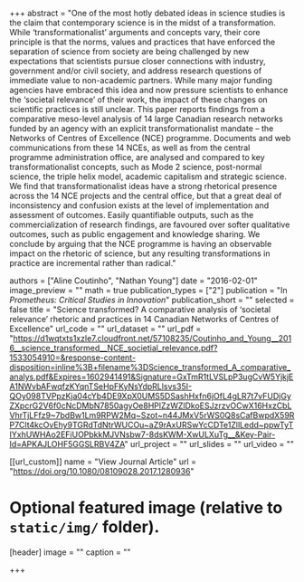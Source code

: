 +++
abstract = "One of the most hotly debated ideas in science studies is the claim that contemporary science is in the midst of a transformation. While ‘transformationalist’ arguments and concepts vary, their core principle is that the norms, values and practices that have enforced the separation of science from society are being challenged by new expectations that scientists pursue closer connections with industry, government and/or civil society, and address research questions of immediate value to non-academic partners. While many major funding agencies have embraced this idea and now pressure scientists to enhance the ‘societal relevance’ of their work, the impact of these changes on scientific practices is still unclear. This paper reports findings from a comparative meso-level analysis of 14 large Canadian research networks funded by an agency with an explicit transformationalist mandate – the Networks of Centres of Excellence (NCE) programme. Documents and web communications from these 14 NCEs, as well as from the central programme administration office, are analysed and compared to key transformationalist concepts, such as Mode 2 science, post-normal science, the triple helix model, academic capitalism and strategic science. We find that transformationalist ideas have a strong rhetorical presence across the 14 NCE projects and the central office, but that a great deal of inconsistency and confusion exists at the level of implementation and assessment of outcomes. Easily quantifiable outputs, such as the commercialization of research findings, are favoured over softer qualitative outcomes, such as public engagement and knowledge sharing. We conclude by arguing that the NCE programme is having an observable impact on the rhetoric of science, but any resulting transformations in practice are incremental rather than radical."

authors = ["Aline Coutinho", "Nathan Young"]
date = "2016-02-01"
image_preview = ""
math = true
publication_types = ["2"]
publication = "In *Prometheus: Critical Studies in Innovation*"
publication_short = ""
selected = false
title = "Science transformed? A comparative analysis of ‘societal relevance’ rhetoric and practices in 14 Canadian Networks of Centres of Excellence"
url_code = ""
url_dataset = ""
url_pdf = "https://d1wqtxts1xzle7.cloudfront.net/57108235/Coutinho_and_Young__2016__science_transformed__NCE_societial_relevance.pdf?1533054910=&response-content-disposition=inline%3B+filename%3DScience_transformed_A_comparative_analys.pdf&Expires=1602941491&Signature=GxTmR1tLVSLpP3ugCvW5YjkjEA1NWvbAFwqfzKYqnTSeHpFKyNsYdpRLlsvs35I-QOy098TVPpzKja04cYb4DE9XpX0UMS5DSashHxfn6jOfL4gLR7t7vFUDjGyZXpcrG2V6f0cNcDMbN7850agyOe8HPlZzWZlDkoESJzrzvOCwX16HxzCbLVhrTjLFfz9~7bdBw1Lm9RPW2Mq~Szot~n44JMxV5rWS0Q8sCafBwpdX59RP7Clt4kcOvEhy9TGRdTdNtrWUCOu~aZ9rAxURSwYcCDTe1ZllLedd~ppwTyTIYxhUWHAo2EFiUOPbkkMJVNsbw7-8dsKWM-XwULXuTg__&Key-Pair-Id=APKAJLOHF5GGSLRBV4ZA"
url_project = ""
url_slides = ""
url_video = ""

[[url_custom]]
name = "View Journal Article"
url = "https://doi.org/10.1080/08109028.2017.1280936"

# Optional featured image (relative to `static/img/` folder).
[header]
image = ""
caption = ""

+++


